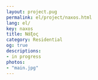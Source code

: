 ```yaml
---
layout: project.pug
permalink: el/project/naxos.html
lang: el/
key: naxos
title: Νάξος
category: Residential
og: true
descriptions:
- in progress
photos:
- "main.jpg"
---
```

